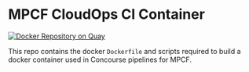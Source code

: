 MPCF CloudOps CI Container
==========================

[![Docker Repository on Quay](https://quay.io/repository/mpcf/cloudops-ci/status "Docker Repository on Quay")](https://quay.io/repository/mpcf/cloudops-ci)

This repo contains the docker `Dockerfile` and scripts required to build a
docker container used in Concourse pipelines for MPCF.
